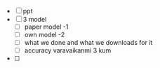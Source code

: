 - [ ] ppt
- [ ] 3 model
	- [ ] paper model -1
	- [ ] own model  -2
	- [ ] what we done and what we downloads for it 
	- [ ] accuracy varavaikanmi 3 kum
- [ ] 